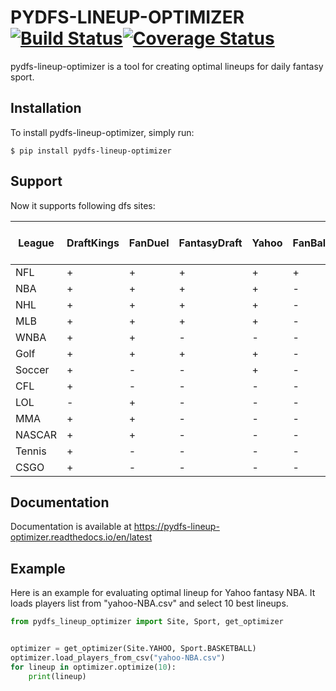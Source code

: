 # PYDFS-LINEUP-OPTIMIZER [![Build Status](https://travis-ci.org/DimaKudosh/pydfs-lineup-optimizer.svg?branch=master)](https://travis-ci.org/DimaKudosh/pydfs-lineup-optimizer)[![Coverage Status](https://coveralls.io/repos/github/DimaKudosh/pydfs-lineup-optimizer/badge.svg?branch=master)](https://coveralls.io/github/DimaKudosh/pydfs-lineup-optimizer?branch=master)
pydfs-lineup-optimizer is a tool for creating optimal lineups for daily fantasy sport. 

## Installation
To install pydfs-lineup-optimizer, simply run:
```
$ pip install pydfs-lineup-optimizer
```

## Support
Now it supports following dfs sites:

League | DraftKings | FanDuel | FantasyDraft | Yahoo | FanBall | DraftKings Captain Mode | FanDuel Single Game | DraftKings Tiers |
------ | ---------- | ------- | ------------ | ----- | ------- | ----------------------- | ------------------- | ---------------- |
NFL    | +          | +       | +            | +     | +       | +                       | +                   | -                |
NBA    | +          | +       | +            | +     | -       | +                       | +                   | +                |
NHL    | +          | +       | +            | +     | -       | +                       | -                   | +                |
MLB    | +          | +       | +            | +     | -       | +                       | -                   | +                |
WNBA   | +          | +       | -            | -     | -       | +                       | -                   | -                |
Golf   | +          | +       | +            | +     | -       | -                       | -                   | -                |
Soccer | +          | -       | -            | +     | -       | +                       | -                   | -                |
CFL    | +          | -       | -            | -     | -       | -                       | -                   | -                |
LOL    | -          | +       | -            | -     | -       | +                       | +                   | -                |
MMA    | +          | +       | -            | -     | -       | -                       | -                   | -                |
NASCAR | +          | +       | -            | -     | -       | -                       | -                   | -                |
Tennis | +          | -       | -            | -     | -       | -                       | -                   | -                |
CSGO   | +          | -       | -            | -     | -       | -                       | -                   | -                |

## Documentation
Documentation is available at https://pydfs-lineup-optimizer.readthedocs.io/en/latest

## Example
Here is an example for evaluating optimal lineup for Yahoo fantasy NBA. It loads players list from "yahoo-NBA.csv" and select 10 best lineups.
```python
from pydfs_lineup_optimizer import Site, Sport, get_optimizer


optimizer = get_optimizer(Site.YAHOO, Sport.BASKETBALL)
optimizer.load_players_from_csv("yahoo-NBA.csv")
for lineup in optimizer.optimize(10):
    print(lineup)
```
